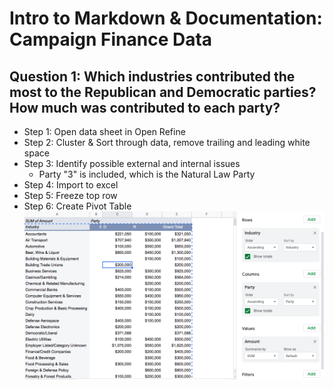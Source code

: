 # Intro to Markdown & Documentation: Campaign Finance Data

## Question 1: Which industries contributed the most to the Republican and Democratic parties? How much was contributed to each party?
* Step 1: Open data sheet in Open Refine
* Step 2: Cluster & Sort through data, remove trailing and leading white space 
* Step 3: Identify possible external and internal issues
  * Party "3" is included, which is the Natural Law Party
* Step 4: Import to excel
* Step 5: Freeze top row
* Step 6: Create Pivot Table
!['PT1','Pivot Table for Question #1'](/PT1.jpg) 
